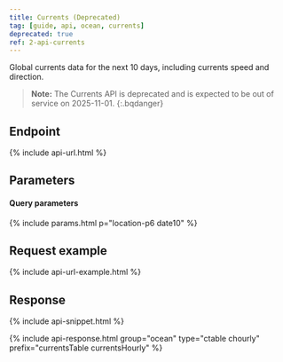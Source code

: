 ```yaml
---
title: Currents (Deprecated)
tag: [guide, api, ocean, currents]
deprecated: true
ref: 2-api-currents
---
```


Global currents data for the next 10 days, including currents speed and direction.

> **Note:** The Currents API is deprecated and is expected to be out of service on 2025-11-01.
{:.bqdanger}

## Endpoint

{% include api-url.html %}

## Parameters

#### Query parameters

{% include params.html p="location-p6 date10" %}

## Request example

{% include api-url-example.html %}

## Response

{% include api-snippet.html %}

{% include api-response.html group="ocean" type="ctable chourly" prefix="currentsTable currentsHourly" %}
